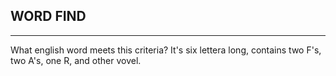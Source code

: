 ## WORD FIND

---

What english word meets this criteria? It's six lettera long, contains two F's, two A's, one R, and other vovel.
